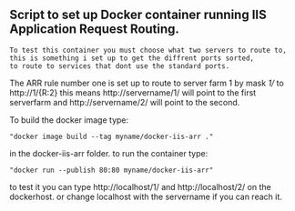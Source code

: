 ## Script to set up Docker container running IIS Application Request Routing.
```
To test this container you must choose what two servers to route to, this is something i set up to get the diffrent ports sorted,
to route to services that dont use the standard ports.
```
The ARR rule number one is set up to route to server farm 1 by mask *1/* to http://1/{R:2} 
this means http://servername/1/ will point to the first serverfarm and http://servername/2/ will point to the second.

To build the docker image type:
```
"docker image build --tag myname/docker-iis-arr ." 
```
in the docker-iis-arr folder.
to run the container type: 
```
"docker run --publish 80:80 myname/docker-iis-arr"
```
to test it you can type http://localhost/1/ and http://localhost/2/ on the dockerhost.
or change localhost with the servername if you can reach it.